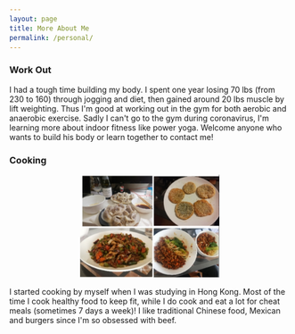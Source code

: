 ```yaml
---
layout: page
title: More About Me
permalink: /personal/
---
```


### Work Out

I had a tough time building my body. I spent one year losing 70 lbs (from 230 to 160) through jogging and diet, then gained around 20 lbs muscle by lift weighting. Thus I'm good at working out in the gym for both aerobic and anaerobic exercise. Sadly I can't go to the gym during coronavirus, I'm learning more about indoor fitness like power yoga. Welcome anyone who wants to build his body or learn together to contact me!


### Cooking

<div style="text-align: center"><img src="/images/food.jpeg" width="250" /></div>

I started cooking by myself when I was studying in Hong Kong. Most of the time I cook healthy food to keep fit, while I do cook and eat a lot for cheat meals (sometimes 7 days a week)! I like traditional Chinese food, Mexican and burgers since I'm so obsessed with beef.
